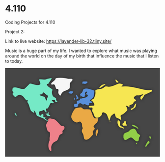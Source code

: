 # 4.110
Coding Projects for 4.110

Project 2: 

Link to live website: 
https://lavender-lib-32.tiiny.site/

Music is a huge part of my life. I wanted to explore what music was playing around the world on the day of my birth that influence the music that I listen to today.

![Alt text](/world_map.png?raw=true "Website")
